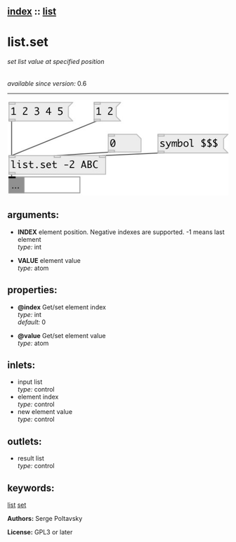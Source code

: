 [index](index.html) :: [list](category_list.html)
---

# list.set

###### set list value at specified position

*available since version:* 0.6

---




[![example](../examples/img/list.set.jpg)](../examples/pd/list.set.pd)



## arguments:

* **INDEX**
element position. Negative indexes are supported. -1 means last element<br>
_type:_ int<br>

* **VALUE**
element value<br>
_type:_ atom<br>





## properties:

* **@index** 
Get/set element index<br>
_type:_ int<br>
_default:_ 0<br>

* **@value** 
Get/set element value<br>
_type:_ atom<br>



## inlets:

* input list<br>
_type:_ control
* element index<br>
_type:_ control
* new element value<br>
_type:_ control



## outlets:

* result list<br>
_type:_ control



## keywords:

[list](keywords/list.html)
[set](keywords/set.html)






**Authors:** Serge Poltavsky




**License:** GPL3 or later





